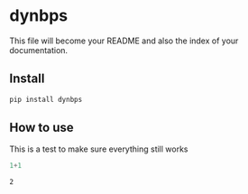 # dynbps

<!-- WARNING: THIS FILE WAS AUTOGENERATED! DO NOT EDIT! -->

This file will become your README and also the index of your
documentation.

## Install

``` sh
pip install dynbps
```

## How to use

This is a test to make sure everything still works

``` python
1+1
```

    2
